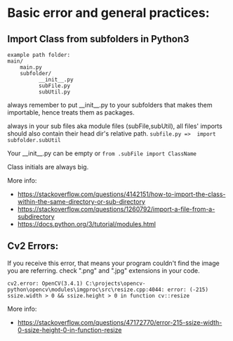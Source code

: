 # Basic error and general practices:

## Import Class from subfolders in Python3
```
example path folder:
main/
    main.py
    subfolder/
          __init__.py
          subFile.py
          subUtil.py    
```
          
always remember to put \_\_init__.py to your subfolders that makes them importable, hence treats them as packages.

always in your sub files aka module files (subFile,subUtil), all files' imports should also contain their head dir's relative path. ```subfile.py =>  import subfolder.subUtil```

Your \_\_init__.py can be empty or ```from .subFile import ClassName```

Class initials are always big.

More info: 

* https://stackoverflow.com/questions/4142151/how-to-import-the-class-within-the-same-directory-or-sub-directory
* https://stackoverflow.com/questions/1260792/import-a-file-from-a-subdirectory
* https://docs.python.org/3/tutorial/modules.html


## Cv2 Errors:
If you receive this error, that means your program couldn't find the image you are referring. check ".png" and ".jpg" extensions in your code.
```
cv2.error: OpenCV(3.4.1) C:\projects\opencv-python\opencv\modules\imgproc\src\resize.cpp:4044: error: (-215) ssize.width > 0 && ssize.height > 0 in function cv::resize
```
More info: 

* https://stackoverflow.com/questions/47172770/error-215-ssize-width-0-ssize-height-0-in-function-resize
